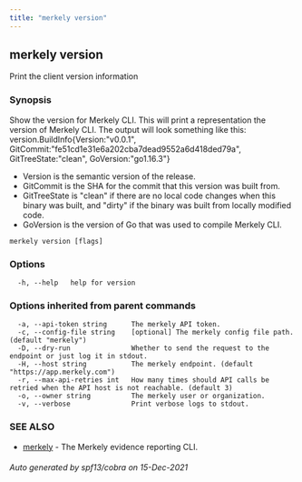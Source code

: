```yaml
---
title: "merkely version"
---
```


## merkely version

Print the client version information

### Synopsis


Show the version for Merkely CLI.
This will print a representation the version of Merkely CLI.
The output will look something like this:
version.BuildInfo{Version:"v0.0.1", GitCommit:"fe51cd1e31e6a202cba7dead9552a6d418ded79a", GitTreeState:"clean", GoVersion:"go1.16.3"}
- Version is the semantic version of the release.
- GitCommit is the SHA for the commit that this version was built from.
- GitTreeState is "clean" if there are no local code changes when this binary was
  built, and "dirty" if the binary was built from locally modified code.
- GoVersion is the version of Go that was used to compile Merkely CLI.


```
merkely version [flags]
```

### Options

```
  -h, --help   help for version
```

### Options inherited from parent commands

```
  -a, --api-token string      The merkely API token.
  -c, --config-file string    [optional] The merkely config file path. (default "merkely")
  -D, --dry-run               Whether to send the request to the endpoint or just log it in stdout.
  -H, --host string           The merkely endpoint. (default "https://app.merkely.com")
  -r, --max-api-retries int   How many times should API calls be retried when the API host is not reachable. (default 3)
  -o, --owner string          The merkely user or organization.
  -v, --verbose               Print verbose logs to stdout.
```

### SEE ALSO

* [merkely](/client_reference/merkely/)	 - The Merkely evidence reporting CLI.

###### Auto generated by spf13/cobra on 15-Dec-2021
